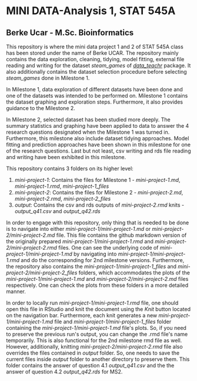 # MINI DATA-Analysis 1, STAT 545A 
## Berke Ucar - M.Sc. Bioinformatics

This repository is where the mini data project 1 and 2 of STAT 545A class has been stored under the name of Berke UCAR. The repository mainly contains the data exploration, cleaning, tidying, model fitting, external file reading and writing for the dataset _steam\_games_ of [_data\_teachr_](https://github.com/UBC-MDS/datateachr) package. It also additionally contains the dataset selection procedure before selecting _steam\_games_ done in Milestone 1.  

In Milestone 1, data exploration of different datasets have been done and one of the datasets was intended to be performed on. Milestone 1 contains the dataset graphing and exploration steps. Furthermore, it also provides guidance to the Milestone 2.

In Milestone 2, selected dataset has been studied more deeply. The summary statistics and graphing have been applied to data to answer the 4 research questions designated when the Milestone 1 was turned in. Furthermore, this milestone also include dataset tidying approaches. Model fitting and prediction approaches have been shown in this milestone for one of the research questions. Last but not least, csv writing and rds file reading and writing have been exhibited in this milestone.

This repository contains 3 folders on its higher level:
1. *mini-project-1*: Contains the files for Milestone 1 - _mini-project-1.md_, _mini-project-1.rmd_, _mini-project-1\_files_
2. *mini-project-2*: Contains the files for Milestone 2 - _mini-project-2.md_, _mini-project-2.rmd_, _mini-project-2\_files_
3. *output*: Contains the csv and rds outputs of _mini-project-2.rmd_ knits - _output\_q41.csv_ and _output\_q42.rds_

In order to engage with this repository, only thing that is needed to be done is to navigate into either _mini-project-1/mini-project-1.md_ or _mini-project-2/mini-project-2.md_ file. This file contains the github markdown version of the originally prepared _mini-project-1/mini-project-1.rmd_ and _mini-project-2/mini-project-2.rmd_ files. One can see the underlying code of  _mini-project-1/mini-project-1.md_ by navigating into _mini-project-1/mini-project-1.rmd_  and do the corresponding for 2nd milestone versions. Furthermore, the repository also contains the _mini-project-1/mini-project-1\_files_ and _mini-project-2/mini-project-2\_files_ folders, which accommodates the plots of the _mini-project-1/mini-project-1.md_ and _mini-project-2/mini-project-2.md_ files respectively. One can check the plots from these folders in a more detailed manner. 

In order to locally run _mini-project-1/mini-project-1.rmd_ file, one should open this file in RStudio and knit the document using the *Knit* button located on the navigation bar. Furthermore, each knit generates a new _mini-project-1/mini-project-1.md_ file and _mini-project-1/mini-project-1\_files_ folder containing the _mini-project-1/mini-project-1.md_ file's plots. So, if you need to preserve the previous run's output, you can change the .rmd file's name temporarily. This is also functional for the 2nd milestone rmd file as well. However, additionally, knitting _mini-project-2/mini-project-2.rmd_ file also overrides the files contained in _output_ folder. So, one needs to save the current files inside _output_ folder to another directory to preserve them. This folder contains the answer of question 4.1 _output\_q41.csv_ and the the answer of question 4.2 _output\_q42.rds_
for MS2.
